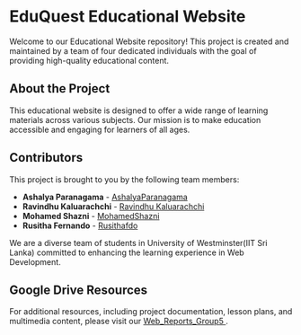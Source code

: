 # EduQuest Educational Website

Welcome to our Educational Website repository! This project is created and maintained by a team of four dedicated individuals with the goal of providing high-quality educational content.

## About the Project

This educational website is designed to offer a wide range of learning materials across various subjects. Our mission is to make education accessible and engaging for learners of all ages.

## Contributors

This project is brought to you by the following team members:

- **Ashalya Paranagama** - [AshalyaParanagama](https://github.com/AshalyaParanagama)
- **Ravindhu Kaluarachchi** - [Ravindhu Kaluarachchi](https://github.com/Buwaneka2)
- **Mohamed Shazni** - [MohamedShazni](https://github.com/MohamedShazni/Shazni)
- **Rusitha Fernando** - [Rusithafdo](https://github.com/Rusithafdo)

We are a diverse team of students in University of Westminster(IIT Sri Lanka) committed to enhancing the learning experience in Web Development.

## Google Drive Resources

For additional resources, including project documentation, lesson plans, and multimedia content, please visit our [Web_Reports_Group5 ](https://drive.google.com/drive/folders/1_tlGoOEy-IgV7lJNPhQEjPQ-xd-BBSrz?usp=drive_link).



